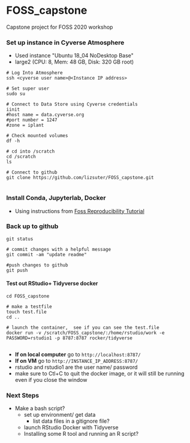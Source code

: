 # FOSS_capstone
Capstone project for FOSS 2020 workshop


### Set up instance in Cyverse Atmosphere
- Used instance "Ubuntu 18_04 NoDesktop Base"
- large2 (CPU: 8, Mem: 48 GB, Disk: 320 GB root)



```
# Log Into Atmosphere
ssh <cyverse user name>@<Instance IP address>

# Set super user
sudo su

# Connect to Data Store using Cyverse credentials
iinit
#host name = data.cyverse.org
#port number = 1247
#zone = iplant

# Check mounted volumes
df -h 

# cd into /scratch
cd /scratch
ls

# Connect to github
git clone https://github.com/lizsuter/FOSS_capstone.git


```

### Install Conda, Jupyterlab, Docker 
- Using instructions from [Foss Reproducibility Tutorial](https://learning.cyverse.org/projects/cyverse-cyverse-reproducbility-tutorial/en/latest/step2.html#install-conda)

### Back up to github
```
git status

# commit changes with a helpful message
git commit -am "update readme"

#push changes to github
git push
```


#### Test out RStudio+ Tidyverse docker

```
cd FOSS_capstone

# make a testfile
touch test.file
cd ..

# launch the container,  see if you can see the test.file
docker run -v /scratch/FOSS_capstone/:/home/rstudio/work -e PASSWORD=rstudio1 -p 8787:8787 rocker/tidyverse


```

- **If on local computer** go to `http://localhost:8787/`  
- **If on VM** go to `http://INSTANCE_IP_ADDRESS:8787/`
- rstudio and rstudio1 are the user name/ password
- make sure to Ctl+C to quit the docker image, or it will still be running even if you close the window


### Next Steps
- Make a bash script?
	- set up environment/ get data
		- list data files in a gitignore file?
	- launch RStudio Docker with Tidyverse
	- Installing some R tool and running an R script?
